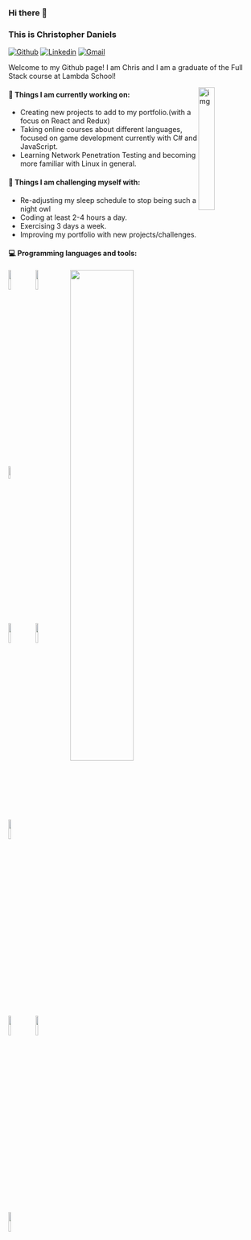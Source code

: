 ### Hi there 👋 
### This is Christopher Daniels

[![Github](https://img.shields.io/badge/-Github-000?style=flat&logo=Github&logoColor=white)](https://github.com/ChrisRDaniels)
[![Linkedin](https://img.shields.io/badge/-LinkedIn-blue?style=flat&logo=Linkedin&logoColor=white)](https://www.linkedin.com/in/chrisrdaniels/)
[![Gmail](https://img.shields.io/badge/-Gmail-c14438?style=flat&logo=Gmail&logoColor=white)](mailto:https://www.linkedin.com/in/chrisrdaniels/)

Welcome to my Github page! I am Chris and I am a graduate of the Full Stack course at Lambda School!  

<img align="right" alt="img" src="https://ca.slack-edge.com/ESZCHB482-W012BRME24W-645f64cb5c9a-512" width="25%" height="auto" />


#### 🌱 Things I am currently working on: 
- Creating new projects to add to my portfolio.(with a focus on React and Redux)
- Taking online courses about different languages, focused on game development currently with C# and JavaScript.
- Learning Network Penetration Testing and becoming more familiar with Linux in general.


#### :muscle: Things I am challenging myself with:
- Re-adjusting my sleep schedule to stop being such a night owl
- Coding at least 2-4 hours a day.
- Exercising 3 days a week.
- Improving my portfolio with new projects/challenges.

#### :computer: Programming languages and tools: 
<p>
  <img width="50%" align="right" src="https://github-readme-stats.vercel.app/api?username=ChrisRDaniels&show_icons=true&hide_border=true" />

<code><img width="10%" src="https://www.vectorlogo.zone/logos/postgresql/postgresql-ar21.svg"></code>
<code><img width="10%" src="https://www.vectorlogo.zone/logos/python/python-ar21.svg"></code>
<code><img width="8%" src="https://www.vectorlogo.zone/logos/reactjs/reactjs-ar21.svg"></code>
<br />
<code><img width="10%" src="https://www.vectorlogo.zone/logos/javascript/javascript-ar21.svg"></code>
<code><img width="10%" src="https://www.vectorlogo.zone/logos/nodejs/nodejs-ar21.svg"></code>
<code><img width="10%" src="https://res.cloudinary.com/practicaldev/image/fetch/s--bPfLa2SA--/c_imagga_scale,f_auto,fl_progressive,h_900,q_auto,w_1600/https://dev-to-uploads.s3.amazonaws.com/i/7qjjeinaev4703fiurwh.png"></code>
<br />
<code><img width="10%" src="https://redux.js.org/img/redux-logo-landscape.png"></code>
<code><img width="10%" src="https://yeisonpx.com/wp-content/uploads/2020/10/csharp_api.jpg"></code>
<code><img width="10%" src="https://www.vectorlogo.zone/logos/mongodb/mongodb-ar21.svg"></code>
</p>

